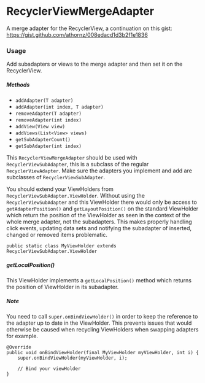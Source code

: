 # RecyclerViewMergeAdapter
A merge adapter for the RecyclerView, a continuation on this gist: https://gist.github.com/athornz/008edacd1d3b2f1e1836

### Usage
Add subadapters or views to the merge adapter and then set it on the RecyclerView.

##### Methods

- `addAdapter(T adapter)`
- `addAdapter(int index, T adapter)`
- `removeAdapter(T adapter)`
- `removeAdapter(int index)`
- `addView(View view)`
- `addViews(List<View> views)`
- `getSubAdapterCount()`
- `getSubAdapter(int index)`

This `RecyclerViewMergeAdapter` should be used with `RecyclerViewSubAdapter`, this is a subclass of the regular `RecyclerViewAdapter`. Make sure the adapters you implement and add are subclasses of `RecyclerViewSubAdapter`.

You should extend your ViewHolders from `RecyclerViewSubAdapter.ViewHolder`. Without using the `RecyclerViewSubAdapter` and this ViewHolder there would only be access to `getAdapterPosition()` and `getLayoutPosition()` on the standard ViewHolder which return the position of the ViewHolder as seen in the context of the whole merge adapter, not the subadapters. This makes properly handling click events, updating data sets and notifying the subadapter of inserted, changed or removed items problematic.

`public static class MyViewHolder extends RecyclerViewSubAdapter.ViewHolder`

##### getLocalPosition()
This ViewHolder implements a `getLocalPosition()` method which returns the position of ViewHolder in its subadapter.

##### Note
You need to call `super.onBindViewHolder()` in order to keep the reference to the adapter up to date in the ViewHolder. This prevents issues that would otherwise be caused when recycling ViewHolders when swapping adapters for example.

```
@Override
public void onBindViewHolder(final MyViewHolder myViewHolder, int i) {
    super.onBindViewHolder(myViewHolder, i);
    
    // Bind your viewHolder
}
```
